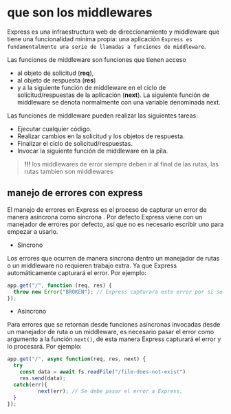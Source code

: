 # que son los middlewares

Express es una infraestructura web de direccionamiento y middleware que tiene una funcionalidad mínima propia: una aplicación `Express es fundamentalmente una serie de llamadas a funciones de middleware`.

Las funciones de middleware son funciones que tienen acceso

- al objeto de solicitud (**req**),
- al objeto de respuesta (**res**)
- y a la siguiente función de middleware en el ciclo de solicitud/respuestas de la aplicación (**next**). La siguiente función de middleware se denota normalmente con una variable denominada next.

Las funciones de middleware pueden realizar las siguientes tareas:

- Ejecutar cualquier código.
- Realizar cambios en la solicitud y los objetos de respuesta.
- Finalizar el ciclo de solicitud/respuestas.
- Invocar la siguiente función de middleware en la pila.

> **!!!** los middlewares de error siempre deben ir al final de las rutas, las rutas tambien son middlewares

## manejo de errores con express

El manejo de errores en Express es el proceso de capturar un error de manera asíncrona como síncrona . Por defecto Express viene con un manejador de errores por defecto, así que no es necesario escribir uno para empezar a usarlo.

- Sincrono

Los errores que ocurren de manera síncrona dentro un manejador de rutas o un middleware no requieren trabajo extra. Ya que Express automáticamente capturará el error. Por ejemplo:

```js
app.get("/", function (req, res) {
  throw new Error("BROKEN"); // Express capturara este error por sí solo.
});
```

- Asincrono

Para errores que se retornan desde funciones asíncronas invocadas desde un manejador de ruta o un middleware, es necesario pasar el error como argumento a la función `next()`, de esta manera Express capturará el error y lo procesará. Por ejemplo:

```js
app.get("/", async function(req, res, next) {
  try
    const data = await fs.readFile("/file-does-not-exist")
    res.send(data);
  catch(err){
          next(err); // Se debe pasar el error a Express.
  }
});
```
